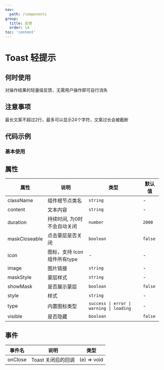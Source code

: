 ```yaml
---
nav:
  path: /components
group:
  title: 反馈
  order: 14
toc: 'content'
---
```

# Toast 轻提示
## 何时使用
对操作结果的轻量级反馈，无需用户操作即可自行消失

## 注意事项
最长文案不超过2行，最多可以显示24个字符，文案过长会被截断
## 代码示例
### 基本使用
<code src='pages/Toast/index'></code>

## 属性

| 属性 | 说明 | 类型 | 默认值 |
| -----|-----|-----|----- |
| className | 组件根节点类名 | `string` | - | 
| content | 文本内容 | `string` | - | 
| duration | 持续时间, 为0时不会自动关闭 | `number` | `2000` |
| maskCloseable | 点击蒙层是否关闭 | `boolean` | `false` | 
| icon | 图标，支持 Icon 组件所有type | - | - | 
| image | 图片链接 | `string` | - | 
| maskStyle | 蒙层样式 | `string` | - |
| showMask | 是否展示蒙层 |  `boolean` | `false` | 
| style | 样式 | `string` | - | 
| type | 内置图标类型 | `success \| error \| warning \| loading` | - | 
| visible | 是否隐藏 | `boolean` | `false` | 

## 事件
| 事件名 | 说明 | 类型 |
| -----|-----|-----|
| onClose | Toast 关闭后的回调 | (e) => void |
